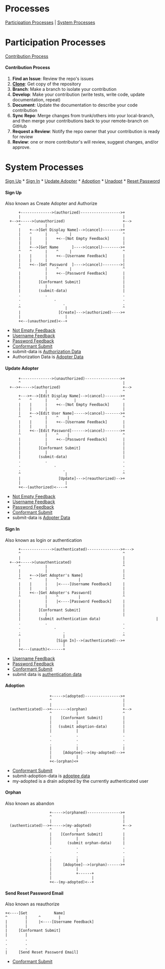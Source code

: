 # Processes
[Participation Processes](#participatin-processes) |
[System Processes](#system-processes)

# Participation Processes

[Contribution Process](#contribution-process)

#### Contribution Process

1. **Find an Issue**: Review the repo's issues
1. [**Clone**](STARTUP.md#manual-setup): Get copy of the repository
1. **Branch**: Make a branch to isolate your contribution
1. **Develop**: Make your contribution (write tests, write code, update documentation, repeat)
1. **Document**: Update the documentation to describe your code contribution
1. **Sync Repo**: Merge changes from trunk/others into your local-branch, and then merge your contributions back to your remote-branch on GitHub
1. **Request a Review**: Notify the repo owner that your contribution is ready for review
1. **Review**: one or more contributor's will review, suggest changes, and/or approve.

# System Processes

[Sign Up](#sign-up) * [Sign In](#sign-in) * [Update Adopter](#update-adopter) * [Adoption](#adoption) * [Unadopt](#unadopt) * [Reset Password](#reset-password)

#### Sign Up
Also known as Create Adopter and Authorize

```
      +-------------->(authorized)------------------>+
      |                                              |
  +-->+----->(unauthorized)                          +-->
      ^           |                                  |
      |    +-->[Get Display Name]-->(cancel)-------->+
      |    ^      |    ^     |                       ^
      |    |      |    +<--[Not Empty Feedback]      |
      |    |      |                                  |
      |    +-->[Get Name      ]---->(cancel)-------->+
      ^    ^      |    ^     |                       ^
      |    |      |    +<--[Username Feedback]       |
      |    |      |                                  |
      |    +<--[Get Password  ]---->(cancel)-------->|
      ^           |    ^     |                       ^
      |           |    +<--[Password Feedback]       |
      |           |                                  |
      |        [Conformant Submit]                   |
      |           |                                  |
      |        (submit-data)                         |
      .           .                                  .
      .               .                              .
      .                   .                          .
      ^                    |                         ^
      |                 [Create]--->(authorized)---->+
      |                    |
      +<--(unauthorized)<--+
```
* [Not Empty Feedback](DEFINITIONS.md#not-empty-feedback)
* [Username Feedback](DEFINITIONS.md#username-feedback)
* [Password Feedback](DEFINITIONS.md#password-feedback)
* [Conformant Submit](#conformant-submit)
* submit-data is [Authorization Data](DEFINITIONS.md#authorization-data)
* Authorization Data is [Adopter Data](DEFINITIONS.md#adopter-data)

#### Update Adopter

```
      +-------------->(unauthorized)---------------->+
      ^                                              |  
  +-->+----->(authorized)                            +-->
                  |                                  ^
      +--->+-->[Edit Display Name]-->(cancel)------->+
      ^    ^      |    ^       |                     ^
      |    |      |    +<--[Not Empty Feedback]      |
      |    |      |                                  |
      |    +-->[Edit User Name]----->(cancel)------->+  
      ^    ^      |    ^    |                        ^
      |    |      |    +<--[Username Feedback]       |
      |    |      |                                  |
      |    +<--[Edit Password]------>(cancel)------->+
      ^           |    ^    |                        ^
      |           |    +<--[Password Feedback]       |
      |           |                                  |
      |        [Conformant Submit]                   |
      |           |                                  |
      |        (submit-data)                         |
      .           .                                  .
      .               .                              .
      .                   .                          .
      ^                    |                         ^
      |                 [Update]--->(reauthorized)-->+
      |                    |
      +<--(authorized)<----+   

```
* [Not Empty Feedback](DEFINITIONS.md#not-empty-feedback)
* [Username Feedback](DEFINITIONS.md#username-feedback)
* [Password Feedback](DEFINITIONS.md#password-feedback)
* [Conformant Submit](#conformant-submit)
* submit-data is [Adopter Data](DEFINITIONS.md#authorization-data)

#### Sign In
Also known as login or authentication
```  
      +-------------->(authenticated)--------------->+--->
      ^                                              ^
      |                                              |
  +-->+----->(unauthenticated)                       |  
      ^           |                                  ^
      |           |                                  |
      |    +-->[Get Adopter's Name]                  |
      ^    ^      |    ^         |                   ^  
      |    |      |    |<----[Username Feedback]     |  
      |    |      |                                  |
      |    +<--[Get Adopter's Password]              |
      ^           |    ^         |                   ^  
      |           |    |<----[Password Feedback]     |  
      |           |                                  |  
      |        [Conformant Submit]                   |
      |           |                                  |  
      |        (submit authentication data)                         |
      .           .                                  .
      .               .                              .
      .                   .                          .
      ^                   |                          ^
      |                [Sign In]-->(authenticated)-->+
      |                   |  
      +<---(unauth)<------+

```
* [Username Feedback](DEFINITIONS.md#username-feedback)
* [Password Feedback](DEFINITIONS.md#password-feedback)
* [Conformant Submit](#conformant-submit)
* submit data is [authentication data](DEFINITIONS.md#authentication-data)



#### Adoption

```
                    +----->(adopted)---------------->+
                    ^                                |
                    |                                |
  (authenticated)-->+------->(orphan)                +-->
                    ^           |                    ^
                    |    [Conformant Submit]         |
                    |           |                    |
                    |   (submit adoption-data)       |
                    |           |                    |
                    .           .                    .
                    .           .                    .
                    .           .                    .
                    |           |                    |
                    |     [Adoptee]-->(my-adopted)-->+
                    |           |
                    +<-(orphan)<+
```
* [Conformant Submit](#conformant-submit)
* submit-adoption-data is [adoptee data](#DEFINITIONS.md#adoptee-data)
* my-adopted is a drain adopted by the currently authenticated user

#### Orphan
Also known as abandon
```
                    +----->(orphaned)--------------->+
                    ^                                |
                    |                                |
  (authenticated)-->+----->(my-adopted)              +-->
                    ^           |                    ^
                    |    [Conformant Submit]         |
                    |           |                    |
                    |       (submit orphan-data)     |
                    .           .                    .
                    .           .                    .
                    .           .                    .
                    |           |                    |
                    |     [Adoptee]-->(orphan)------>+
                    |           |
                    |           +------+
                    |                  |  
                    +<--(my-adopted)<--+

```   

#### Send Reset Password Email
Also known as reauthorize

``` WIP
+<----[Get            Name]
^        |     ^        |
|        |     |<----[Username Feedback]
|        |   
|     [Conformant Submit]
|        |
.        .
.        .
.        .
|     [Send Reset Password Email]

```
* [Conformant Submit](#conformant-submit)
